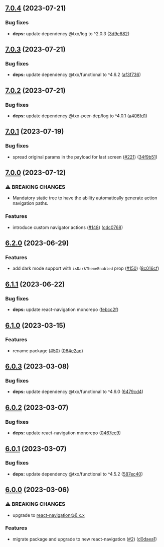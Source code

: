 ## [7.0.4](https://github.com/technology-studio/conditional-navigation-react-peer/compare/v7.0.3...v7.0.4) (2023-07-21)


### Bug fixes

* **deps:** update dependency @txo/log to ^2.0.3 ([3d9e682](https://github.com/technology-studio/conditional-navigation-react-peer/commit/3d9e68253ed2be872cd33c886e03fdc3b9e95d66))

## [7.0.3](https://github.com/technology-studio/conditional-navigation-react-peer/compare/v7.0.2...v7.0.3) (2023-07-21)


### Bug fixes

* **deps:** update dependency @txo/functional to ^4.6.2 ([af3f736](https://github.com/technology-studio/conditional-navigation-react-peer/commit/af3f7368c35e789f5db10b4c39e747f46efc950b))

## [7.0.2](https://github.com/technology-studio/conditional-navigation-react-peer/compare/v7.0.1...v7.0.2) (2023-07-21)


### Bug fixes

* **deps:** update dependency @txo-peer-dep/log to ^4.0.1 ([a406fd1](https://github.com/technology-studio/conditional-navigation-react-peer/commit/a406fd120a5243f0ca5930873aeb8b0a2f82ede2))

## [7.0.1](https://github.com/technology-studio/conditional-navigation-react-peer/compare/v7.0.0...v7.0.1) (2023-07-19)


### Bug fixes

* spread original params in the payload for last screen ([#221](https://github.com/technology-studio/conditional-navigation-react-peer/issues/221)) ([34f9b51](https://github.com/technology-studio/conditional-navigation-react-peer/commit/34f9b51f7bac0b4f8307b26c3ef0c28a4c2b8d60))

## [7.0.0](https://github.com/technology-studio/conditional-navigation-react-peer/compare/v6.2.0...v7.0.0) (2023-07-12)


### ⚠ BREAKING CHANGES

* Mandatory static tree to have the ability automatically generate action navigation paths.

### Features

* introduce custom navigator actions ([#148](https://github.com/technology-studio/conditional-navigation-react-peer/issues/148)) ([cdc0768](https://github.com/technology-studio/conditional-navigation-react-peer/commit/cdc07689d9ca2591b04e032c29caad53cf748e5a))

## [6.2.0](https://github.com/technology-studio/conditional-navigation-react-peer/compare/v6.1.1...v6.2.0) (2023-06-29)


### Features

* add dark mode support with `isDarkThemeEnabled` prop ([#150](https://github.com/technology-studio/conditional-navigation-react-peer/issues/150)) ([8c016cf](https://github.com/technology-studio/conditional-navigation-react-peer/commit/8c016cfb25d06689ecc22b07bde28fe28743b1d1))

## [6.1.1](https://github.com/technology-studio/conditional-navigation-react-peer/compare/v6.1.0...v6.1.1) (2023-06-22)


### Bug fixes

* **deps:** update react-navigation monorepo ([febcc2f](https://github.com/technology-studio/conditional-navigation-react-peer/commit/febcc2f863bd501848912ddd7db079779700eb4c))

## [6.1.0](https://github.com/technology-studio/conditional-navigation-react-peer/compare/v6.0.3...v6.1.0) (2023-03-15)


### Features

* rename package ([#50](https://github.com/technology-studio/conditional-navigation-react-peer/issues/50)) ([064e2ad](https://github.com/technology-studio/conditional-navigation-react-peer/commit/064e2ad749f51a4ddca7bcb1d88acd2952865a8b))

## [6.0.3](https://github.com/technology-studio/conditional-navigation-react-peer/compare/v6.0.2...v6.0.3) (2023-03-08)


### Bug fixes

* **deps:** update dependency @txo/functional to ^4.6.0 ([6479cd4](https://github.com/technology-studio/conditional-navigation-react-peer/commit/6479cd40cbf7a209eef3f4f74c7b3c1e72d4956e))

## [6.0.2](https://github.com/technology-studio/conditional-navigation-react-peer/compare/v6.0.1...v6.0.2) (2023-03-07)


### Bug fixes

* **deps:** update react-navigation monorepo ([0467ec9](https://github.com/technology-studio/conditional-navigation-react-peer/commit/0467ec96d04f75d5a17cf83ef0ef0a5f94c10031))

## [6.0.1](https://github.com/technology-studio/conditional-navigation-react-peer/compare/v6.0.0...v6.0.1) (2023-03-07)


### Bug fixes

* **deps:** update dependency @txo/functional to ^4.5.2 ([587ec40](https://github.com/technology-studio/conditional-navigation-react-peer/commit/587ec40aa995ed249594151f053d18f72494c8c7))

## [6.0.0](https://github.com/technology-studio/conditional-navigation-react-peer/compare/v5.0.0...v6.0.0) (2023-03-06)


### ⚠ BREAKING CHANGES

* upgrade to react-navigation@6.x.x

### Features

* migrate package and upgrade to new react-navigation ([#2](https://github.com/technology-studio/conditional-navigation-react-peer/issues/2)) ([d0daea1](https://github.com/technology-studio/conditional-navigation-react-peer/commit/d0daea1800ff80819996617a7530f17cf55a3816))
